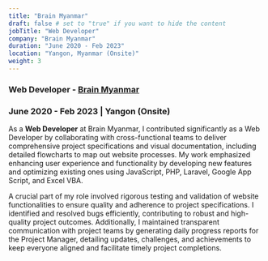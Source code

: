 ```yaml
---
title: "Brain Myanmar"
draft: false # set to "true" if you want to hide the content
jobTitle: "Web Developer"
company: "Brain Myanmar"
duration: "June 2020 - Feb 2023"
location: "Yangon, Myanmar (Onsite)"
weight: 3
---
```


### Web Developer - [Brain Myanmar](https://www.brain-net.co.jp/company/)

### June 2020 - Feb 2023 | Yangon (Onsite)

As a **Web Developer** at Brain Myanmar, I contributed significantly as a Web Developer by collaborating with cross-functional teams to deliver comprehensive project specifications and visual documentation, including detailed flowcharts to map out website processes. My work emphasized enhancing user experience and functionality by developing new features and optimizing existing ones using JavaScript, PHP, Laravel, Google App Script, and Excel VBA.

A crucial part of my role involved rigorous testing and validation of website functionalities to ensure quality and adherence to project specifications. I identified and resolved bugs efficiently, contributing to robust and high-quality project outcomes. Additionally, I maintained transparent communication with project teams by generating daily progress reports for the Project Manager, detailing updates, challenges, and achievements to keep everyone aligned and facilitate timely project completions.
